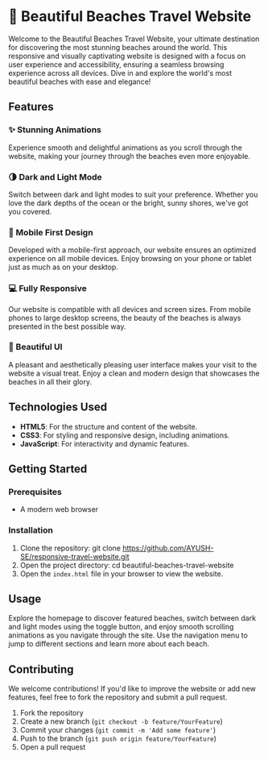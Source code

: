 # 🌊 Beautiful Beaches Travel Website

Welcome to the Beautiful Beaches Travel Website, your ultimate destination for discovering the most stunning beaches around the world. This responsive and visually captivating website is designed with a focus on user experience and accessibility, ensuring a seamless browsing experience across all devices. Dive in and explore the world's most beautiful beaches with ease and elegance!

## Features

### ✨ Stunning Animations
Experience smooth and delightful animations as you scroll through the website, making your journey through the beaches even more enjoyable.

### 🌗 Dark and Light Mode
Switch between dark and light modes to suit your preference. Whether you love the dark depths of the ocean or the bright, sunny shores, we've got you covered.

### 📱 Mobile First Design
Developed with a mobile-first approach, our website ensures an optimized experience on all mobile devices. Enjoy browsing on your phone or tablet just as much as on your desktop.

### 💻 Fully Responsive
Our website is compatible with all devices and screen sizes. From mobile phones to large desktop screens, the beauty of the beaches is always presented in the best possible way.

### 🎨 Beautiful UI
A pleasant and aesthetically pleasing user interface makes your visit to the website a visual treat. Enjoy a clean and modern design that showcases the beaches in all their glory.

## Technologies Used

- **HTML5**: For the structure and content of the website.
- **CSS3**: For styling and responsive design, including animations.
- **JavaScript**: For interactivity and dynamic features.

## Getting Started

### Prerequisites
- A modern web browser

### Installation
1. Clone the repository: git clone https://github.com/AYUSH-SE/responsive-travel-website.git
2. Open the project directory: cd beautiful-beaches-travel-website
3. Open the `index.html` file in your browser to view the website.

## Usage

Explore the homepage to discover featured beaches, switch between dark and light modes using the toggle button, and enjoy smooth scrolling animations as you navigate through the site. Use the navigation menu to jump to different sections and learn more about each beach.

## Contributing

We welcome contributions! If you'd like to improve the website or add new features, feel free to fork the repository and submit a pull request.

1. Fork the repository
2. Create a new branch (`git checkout -b feature/YourFeature`)
3. Commit your changes (`git commit -m 'Add some feature'`)
4. Push to the branch (`git push origin feature/YourFeature`)
5. Open a pull request
